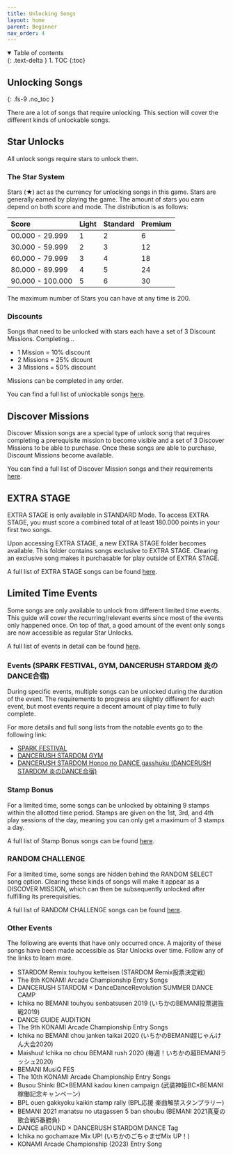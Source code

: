 ```yaml
---
title: Unlocking Songs
layout: home
parent: Beginner
nav_order: 4
---
```

<details open markdown="block">
  <summary>
    Table of contents
  </summary>
  {: .text-delta }
1. TOC
{:toc}
</details>

## Unlocking Songs
{: .fs-9 .no_toc }

There are a lot of songs that require unlocking. This section will cover the different kinds of unlockable songs.

## Star Unlocks
All unlock songs require stars to unlock them.

### The Star System
Stars (★) act as the currency for unlocking songs in this game. Stars are generally earned by playing the game. The amount of stars you earn depend on both score and mode. The distribution is as follows:

<div class="code-example" markdown="1">

| Score            | Light        | Standard     | Premium      |
|:-----------------|:-------------|:-------------|:-------------|
| 00.000 - 29.999  | 1            | 2            | 6            |
| 30.000 - 59.999  | 2            | 3            | 12           |
| 60.000 - 79.999  | 3            | 4            | 18           |
| 80.000 - 89.999  | 4            | 5            | 24           |
| 90.000 - 100.000 | 5            | 6            | 30           |

</div>

The maximum number of Stars you can have at any time is 200.

### Discounts
Songs that need to be unlocked with stars each have a set of 3 Discount Missions. Completing...
- 1 Mission = 10% discount
- 2 Missions = 25% dicount
- 3 Missions = 50% discount

Missions can be completed in any order.

You can find a full list of unlockable songs [here](https://remywiki.com/AC_DRS/Stars_Unlocks).

## Discover Missions
Discover Mission songs are a special type of unlock song that requires completing a prerequisite mission to become visible and a set of 3 Discover Missions to be able to purchase. Once these songs are able to purchase, Discount Missions become available.

You can find a full list of Discover Mission songs and their requirements [here](https://remywiki.com/AC_DRS/Discover_Missions).

## EXTRA STAGE
EXTRA STAGE is only available in STANDARD Mode. To access EXTRA STAGE, you must score a combined total of at least 180.000 points in your first two songs.

Upon accessing EXTRA STAGE, a new EXTRA STAGE folder becomes available. This folder contains songs exclusive to EXTRA STAGE. Clearing an exclusive song makes it purchasable for play outside of EXTRA STAGE. 

A full list of EXTRA STAGE songs can be found [here](https://remywiki.com/AC_DRS/Stars_Unlocks#EXTRA_STAGE_Songs).

## Limited Time Events
Some songs are only available to unlock from different limited time events. This guide will cover the recurring/relevant events since most of the events only happened once. On top of that, a good amount of the event only songs are now accessible as regular Star Unlocks.

A full list of events in detail can be found [here](https://remywiki.com/AC_DRS#DANCERUSH_STARDOM_events).

### Events (SPARK FESTIVAL, GYM, DANCERUSH STARDOM 炎のDANCE合宿)
During specific events, multiple songs can be unlocked during the duration of the event. The requirements to progress are slightly different for each event, but most events require a decent amount of play time to fully complete.

For more details and full song lists from the notable events go to the following link:
- [SPARK FESTIVAL](https://remywiki.com/AC_DRS#SPARK_FESTIVAL)
- [DANCERUSH STARDOM GYM](https://remywiki.com/AC_DRS#DANCERUSH_STARDOM_GYM)
- [DANCERUSH STARDOM Honoo no DANCE gasshuku (DANCERUSH STARDOM 炎のDANCE合宿)](https://remywiki.com/AC_DRS#DANCERUSH_STARDOM_Honoo_no_DANCE_gasshuku)

### Stamp Bonus 
For a limited time, some songs can be unlocked by obtaining 9 stamps within the allotted time period. Stamps are given on the 1st, 3rd, and 4th play sessions of the day, meaning you can only get a maximum of 3 stamps a day.

A full list of Stamp Bonus songs can be found [here](https://remywiki.com/AC_DRS#Stamp_Bonus).

### RANDOM CHALLENGE
For a limited time, some songs are hidden behind the RANDOM SELECT song option. Clearing these kinds of songs will make it appear as a DISCOVER MISSION, which can then be subsequently unlocked after fulfilling its prerequisities.

A full list of RANDOM CHALLENGE songs can be found [here](https://remywiki.com/AC_DRS#RANDOM_CHALLENGE).

### Other Events
The following are events that have only occurred once. A majority of these songs have been made accessible as Star Unlocks over time. Follow any of the links to learn more.
- STARDOM Remix touhyou ketteisen (STARDOM Remix投票決定戦)
- The 8th KONAMI Arcade Championship Entry Songs
- DANCERUSH STARDOM × DanceDanceRevolution SUMMER DANCE CAMP
- Ichika no BEMANI touhyou senbatsusen 2019 (いちかのBEMANI投票選抜戦2019)
- DANCE GUIDE AUDITION
- The 9th KONAMI Arcade Championship Entry Songs
- Ichika no BEMANI chou janken taikai 2020 (いちかのBEMANI超じゃんけん大会2020)
- Maishuu! Ichika no chou BEMANI rush 2020 (毎週！いちかの超BEMANIラッシュ2020)
- BEMANI MusiQ FES
- The 10th KONAMI Arcade Championship Entry Songs
- Busou Shinki BC×BEMANI kadou kinen campaign (武装神姫BC×BEMANI 稼働記念キャンペーン)
- BPL ouen gakkyoku kaikin stamp rally (BPL応援 楽曲解禁スタンプラリー)
- BEMANI 2021 manatsu no utagassen 5 ban shoubu (BEMANI 2021真夏の歌合戦5番勝負)
- DANCE aROUND × DANCERUSH STARDOM DANCE Tag
- Ichika no gochamaze Mix UP! (いちかのごちゃまぜMix UP！)
- KONAMI Arcade Championship (2023) Entry Song
